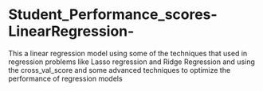 # Student_Performance_scores-LinearRegression-
This a linear regression model using some of the techniques that used in regression problems like Lasso regression and Ridge Regression and using the cross_val_score and some advanced techniques to optimize the performance of regression models 
